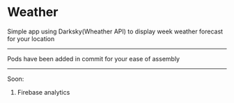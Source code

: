 # Weather

Simple app using Darksky(Wheather API) to display week weather forecast for your location

***

Pods have been added in commit for your ease of assembly

***
Soon: 
1) Firebase analytics 
